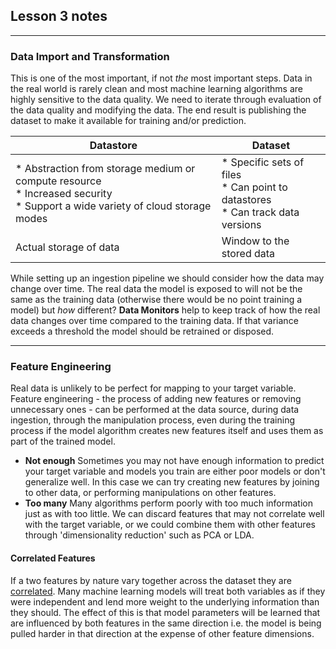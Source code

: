 ## Lesson 3 notes

---

### Data Import and Transformation
This is one of the most important, if not *the* most important steps. Data in the real world is rarely clean and most machine learning algorithms are highly sensitive to the data quality. We need to iterate through evaluation of the data quality and modifying the data. The end result is publishing the dataset to make it available for training and/or prediction.

| Datastore | Dataset |
|-|-|
| * Abstraction from storage medium or compute resource<br>* Increased security<br>* Support a wide variety of cloud storage modes | * Specific sets of files<br>* Can point to datastores<br>* Can track data versions |
| Actual storage of data | Window to the stored data |

While setting up an ingestion pipeline we should consider how the data may change over time. The real data the model is exposed to will not be the same as the training data (otherwise there would be no point training a model) but *how* different? **Data Monitors** help to keep track of how the real data changes over time compared to the training data. If that variance exceeds a threshold the model should be retrained or disposed.

---

### Feature Engineering
Real data is unlikely to be perfect for mapping to your target variable. Feature engineering - the process of adding new features or removing unnecessary ones - can be performed at the data source, during data ingestion, through the manipulation process, even during the training process if the model algorithm creates new features itself and uses them as part of the trained model.
* **Not enough**
Sometimes you may not have enough information to predict your target variable and models you train are either poor models or don't generalize well. In this case we can try creating new features by joining to other data, or performing manipulations on other features.
* **Too many**
Many algorithms perform poorly with too much information just as with too little. We can discard features that may not correlate well with the target variable, or we could combine them with other features through 'dimensionality reduction' such as PCA or LDA.

#### Correlated Features
If a two features by nature vary together across the dataset they are [correlated](https://www.theanalysisfactor.com/multicollinearity-explained-visually/). Many machine learning models will treat both variables as if they were independent and lend more weight to the underlying information than they should. The effect of this is that model parameters will be learned that are influenced by both features in the same direction i.e. the model is being pulled harder in that direction at the expense of other feature dimensions.

